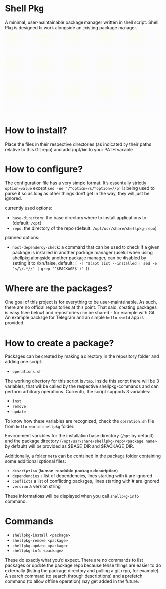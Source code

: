 # Shell Pkg
A minimal, user-maintainable package manager written in shell script.
Shell Pkg is designed to work alongside an existing package manager.
![screen-gif](./assets/final_61b38ba745de92005d530b66_742074.gif)

# How to install?
Place the files in their respective directories (as indicated by their paths relative to this Git repo) and add /opt/bin to your PATH variable

# How to configure?
The configuration file has a very simple format. It’s essentially strictly `option=value` except `sed -ne '/^option=/s/^option=//p'` is being used to parse it so as long as other things don’t get in the way, they will just be ignored.

currently used options:
- `base-directory`: the base directory where to install applications to (default: `/opt`)
- `repo`: the directory of the repo (default: `/opt/usr/share/shellpkg-repo`)

planned options:
- `host-dependency-check`: a command that can be used to check if a given package is installed in another package manager (useful when using shellpkg alongside another package manager, can be disabled by setting it to /bin/false, default: `[ -n "$(apt list --installed | sed -e 's/\/.*//' | grep '^$PACKAGE$')" ]`)

# Where are the packages?
One goal of this project is for everything to be user-maintainable. As such, there are no official repositories at this point. That said, creating packages is easy (see below) and repositories can be shared - for example with Git. An example package for Telegram and an simple `hello world` app is provided.

# How to create a package?
Packages can be created by making a directory in the repository folder and adding one script:

- `operations.sh`

The working directory for this script is `/tmp`. Inside this script there will be 3 variables, that will be called by the respective shellpkg-commands and can perform arbitrary operations. Currently, the script supports 3 variables:
- `inst`
- `remove`
- `update`

To know how these variables are recognized, check the `operation.sh`
file from `hello-world-shellpkg` folder.

Environment variables for the installation base directory (`/opt` by default) and the package directory (`/opt/usr/share/shellpkg-repo/<package name>` by default) will be provided as $BASE_DIR and $PACKAGE_DIR.

Additionally, a folder `meta` can be contained in the package folder containing some additional optional files:

- `description` (human-readable package description)
- `dependencies` a list of dependencies, lines starting with # are ignored
- `conflicts` a list of conflicting packages, lines starting with # are ignored
- `version` a version string

These informations will be displayed when you call `shellpkg-info` command.

# Commands

- `shellpkg-install <package>`
- `shellpkg-remove <package>`
- `shellpkg-update <package>`
- `shellpkg-info <package>`

These do exactly what you’d expect.
There are no commands to list packages or update the package repo because tehse things are easier to do externally (listing the package directory and pulling a git repo, for example).
A search command (to search through descriptions) and a prefetch command (to allow offline operation) may get added in the future.
